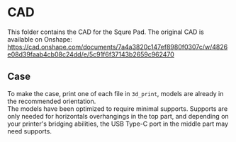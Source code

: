 # CAD

This folder contains the CAD for the Squre Pad.
The original CAD is available on Onshape: https://cad.onshape.com/documents/7a4a3820c147ef8980f0307c/w/4826e08d39faab4cb08c24dd/e/5c91f6f37143b2659c962470

## Case

To make the case, print one of each file in `3d_print`, models are already in the recommended orientation.  
The models have been optimized to require minimal supports. Supports are only needed for horizontals overhangings in the top part, and depending on your printer's bridging abilities, the USB Type-C port in the middle part may need supports.
